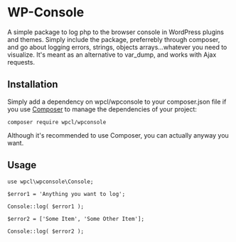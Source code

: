 # WP-Console

A simple package to log php to the browser console in WordPress plugins and themes. Simply include the package, preferrebly through composer, and go about logging errors, strings, objects arrays...whatever you need to visualize. It's meant as an alternative to var_dump, and works with Ajax requests.

## Installation

Simply add a dependency on wpcl/wpconsole to your composer.json file if you use [Composer](https://getcomposer.org/) to manage the dependencies of your project:

```
composer require wpcl/wpconsole
```
Although it's recommended to use Composer, you can actually anyway you want.

## Usage
```
use wpcl\wpconsole\Console;

$error1 = 'Anything you want to log';

Console::log( $error1 );

$error2 = ['Some Item', 'Some Other Item'];

Console::log( $error2 );
```

